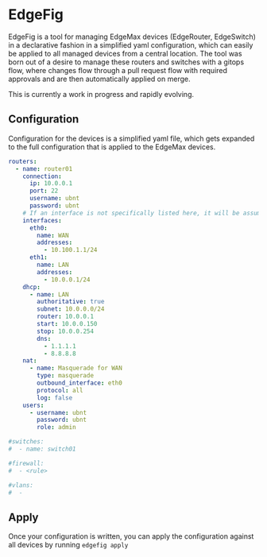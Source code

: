 # EdgeFig

EdgeFig is a tool for managing EdgeMax devices (EdgeRouter, EdgeSwitch) in a declarative fashion in a simplified yaml configuration, which can easily be applied to all managed devices from a central location. The tool was born out of a desire to manage these routers and switches with a gitops flow, where changes flow through a pull request flow with required approvals and are then automatically applied on merge.

This is currently a work in progress and rapidly evolving.

## Configuration

Configuration for the devices is a simplified yaml file, which gets expanded to the full configuration that is applied to the EdgeMax devices.

```yaml
routers:
  - name: router01
    connection:
      ip: 10.0.0.1
      port: 22
      username: ubnt
      password: ubnt
    # If an interface is not specifically listed here, it will be assumed disabled
    interfaces:
      eth0:
        name: WAN
        addresses:
          - 10.100.1.1/24
      eth1:
        name: LAN
        addresses:
          - 10.0.0.1/24
    dhcp:
      - name: LAN
        authoritative: true
        subnet: 10.0.0.0/24
        router: 10.0.0.1
        start: 10.0.0.150
        stop: 10.0.0.254
        dns:
          - 1.1.1.1
          - 8.8.8.8
    nat:
      - name: Masquerade for WAN
        type: masquerade
        outbound_interface: eth0
        protocol: all
        log: false
    users:
      - username: ubnt
        password: ubnt
        role: admin

#switches:
#  - name: switch01

#firewall:
#  - <rule>

#vlans:
#  -

```

## Apply

Once your configuration is written, you can apply the configuration against all devices by running `edgefig apply`
